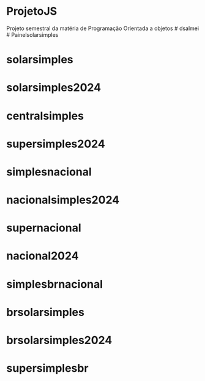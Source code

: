 # ProjetoJS
Projeto semestral da matéria de Programação Orientada a objetos
#   d s a l m e i  
 # Painelsolarsimples
# solarsimples
# solarsimples2024
# centralsimples
# supersimples2024
# simplesnacional
# nacionalsimples2024
# supernacional
# nacional2024
# simplesbrnacional
# brsolarsimples
# brsolarsimples2024
# supersimplesbr

